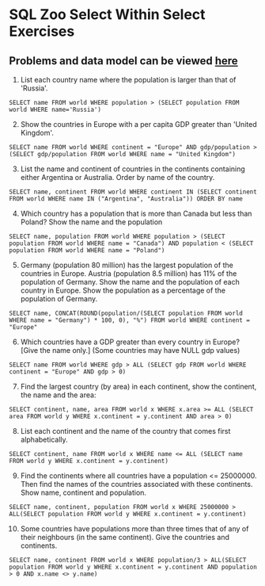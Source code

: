 # SQL Zoo Select Within Select Exercises

## Problems and data model can be viewed [here](http://sqlzoo.net/wiki/SELECT_within_SELECT_Tutorial)

1. List each country name where the population is larger than that of 'Russia'.

  ```
  SELECT name FROM world WHERE population > (SELECT population FROM world WHERE name='Russia')
  ```

2. Show the countries in Europe with a per capita GDP greater than 'United Kingdom'.

  ```
  SELECT name FROM world WHERE continent = "Europe" AND gdp/population > (SELECT gdp/population FROM world WHERE name = "United Kingdom")
  ```

3. List the name and continent of countries in the continents containing either Argentina or Australia. Order by name of the country.

  ```
  SELECT name, continent FROM world WHERE continent IN (SELECT continent FROM world WHERE name IN ("Argentina", "Australia")) ORDER BY name
  ```

4. Which country has a population that is more than Canada but less than Poland? Show the name and the population

  ```
  SELECT name, population FROM world WHERE population > (SELECT population FROM world WHERE name = "Canada") AND population < (SELECT population FROM world WHERE name = "Poland")
  ```

5. Germany (population 80 million) has the largest population of the countries in Europe. Austria (population 8.5 million) has 11% of the population of Germany. Show the name and the population of each country in Europe. Show the population as a percentage of the population of Germany.

  ```
  SELECT name, CONCAT(ROUND(population/(SELECT population FROM world WHERE name = "Germany") * 100, 0), "%") FROM world WHERE continent = "Europe"
  ```

6. Which countries have a GDP greater than every country in Europe? [Give the name only.] (Some countries may have NULL gdp values)

  ```
  SELECT name FROM world WHERE gdp > ALL (SELECT gdp FROM world WHERE continent = "Europe" AND gdp > 0)
  ```

7. Find the largest country (by area) in each continent, show the continent, the name and the area:

  ```
  SELECT continent, name, area FROM world x WHERE x.area >= ALL (SELECT area FROM world y WHERE x.continent = y.continent AND area > 0)
  ```

8. List each continent and the name of the country that comes first alphabetically.

  ```
  SELECT continent, name FROM world x WHERE name <= ALL (SELECT name FROM world y WHERE x.continent = y.continent)
  ```

9. Find the continents where all countries have a population <= 25000000\. Then find the names of the countries associated with these continents. Show name, continent and population.

  ```
  SELECT name, continent, population FROM world x WHERE 25000000 > ALL(SELECT population FROM world y WHERE x.continent = y.continent)
  ```

10. Some countries have populations more than three times that of any of their neighbours (in the same continent). Give the countries and continents.

  ```
  SELECT name, continent FROM world x WHERE population/3 > ALL(SELECT population FROM world y WHERE x.continent = y.continent AND population > 0 AND x.name <> y.name)
  ```
